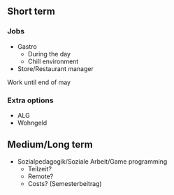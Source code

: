 ## Short term

### Jobs
- Gastro
    - During the day
    - Chill environment
- Store/Restaurant manager

Work until end of may

### Extra options
- ALG
- Wohngeld

## Medium/Long term
- Sozialpedagogik/Soziale Arbeit/Game programming
    - Teilzeit?
    - Remote?
    - Costs? (Semesterbeitrag)
